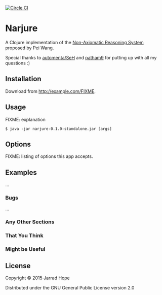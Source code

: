 [![Circle CI](https://circleci.com/gh/jarradh/narjure/tree/master.svg?style=svg)](https://circleci.com/gh/jarradh/narjure/tree/master)

# Narjure

A Clojure implementation of the [Non-Axiomatic Reasoning System](https://github.com/opennars/opennars) proposed by Pei Wang.

Special thanks to [automenta/SeH](https://github.com/automenta) and [patham9](https://github.com/patham9) for putting up with all my questions :)

## Installation

Download from http://example.com/FIXME.

## Usage

FIXME: explanation

    $ java -jar narjure-0.1.0-standalone.jar [args]

## Options

FIXME: listing of options this app accepts.

## Examples

...

### Bugs

...

### Any Other Sections
### That You Think
### Might be Useful

## License

Copyright © 2015 Jarrad Hope

Distributed under the GNU General Public License version 2.0
